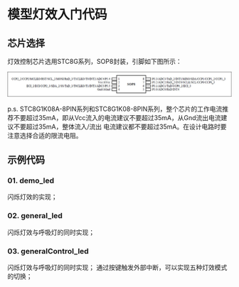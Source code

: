 # 模型灯效入门代码

## 芯片选择

灯效控制芯片选用STC8G系列，SOP8封装，引脚如下图所示：

![](pic/pin.jpg)

p.s. STC8G1K08A-8PIN系列和STC8G1K08-8PIN系列，整个芯片的工作电流推荐不要超过35mA，即从Vcc流入的电流建议不要超过35mA，从Gnd流出电流建议不要超过35mA，整体流入/流出
电流建议都不要超过35mA。在设计电路时要注意选择合适的限流电阻。

## 示例代码

### 01. demo_led

闪烁灯效的实现；

### 02. general_led

闪烁灯效与呼吸灯的同时实现；

### 03. generalControl_led

闪烁灯效与呼吸灯的同时实现；
通过按键触发外部中断，可以实现五种灯效模式的切换；